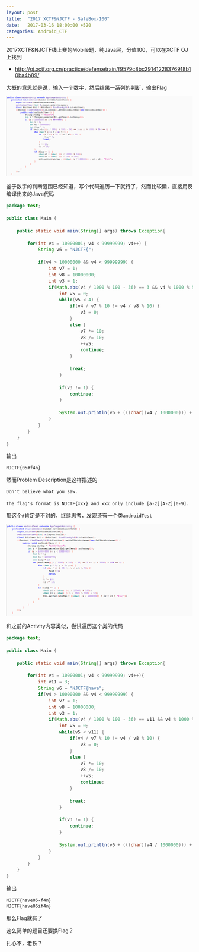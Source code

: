 ```yaml
---
layout: post
title:  "2017 XCTF&NJCTF - SafeBox-100"
date:   2017-03-16 18:00:00 +520
categories: Android_CTF
---
```


2017XCTF&NJCTF线上赛的Mobile题，纯Java层，分值100，可以在XCTF OJ上找到
- http://oj.xctf.org.cn/practice/defensetrain/f9579c8bc29141228376918b10ba4b89/

大概的意思就是说，输入一个数字，然后结果一系列的判断，输出Flag

![IMAGE](/assets/resources/E47428AC325548EC232774475AFE13C2.png)

鉴于数字的判断范围已经知道，写个代码遍历一下就行了，然而比较懒，直接用反编译出来的Java代码
```java
package test;

public class Main {
	
	public static void main(String[] args) throws Exception{
		
        for(int v4 = 10000001; v4 < 99999999; v4++) {
        	String v6 = "NJCTF{";
            
            if(v4 > 10000000 && v4 < 99999999) {
                int v7 = 1;
                int v8 = 10000000;
                int v3 = 1;
                if(Math.abs(v4 / 1000 % 100 - 36) == 3 && v4 % 1000 % 584 == 0) {
                    int v5 = 0;
                    while(v5 < 4) {
                        if(v4 / v7 % 10 != v4 / v8 % 10) {
                            v3 = 0;
                        }
                        else {
                            v7 *= 10;
                            v8 /= 10;
                            ++v5;
                            continue;
                        }

                        break;
                    }

                    if(v3 != 1) {
                        continue;
                    }

                    System.out.println(v6 + (((char)(v4 / 1000000))) + (((char)(v4 / 10000 % 100))) + (((char)(v4 / 100 % 100))) + "f4n}");
                }
            }
        }
	}
}
```

输出
```
NJCTF{05#f4n}
```

然而Problem Description是这样描述的
```
Don't believe what you saw.

The flag's format is NJCTF{xxx} and xxx only include [a-z][A-Z][0-9].
```

那这个`#`肯定是不对的，继续思考，发现还有一个类`androidTest`

![IMAGE](/assets/resources/659BA49F5149DEAB5F9EEC6E17D8C8E0.png)

和之前的Activity内容类似，尝试遍历这个类的代码
```java
package test;

public class Main {
	
	public static void main(String[] args) throws Exception{
		
        for(int v4 = 10000001; v4 < 99999999; v4++){
        	int v11 = 3;
            String v6 = "NJCTF{have";
            if(v4 > 10000000 && v4 < 99999999) {
                int v7 = 1;
                int v8 = 10000000;
                int v3 = 1;
                if(Math.abs(v4 / 1000 % 100 - 36) == v11 && v4 % 1000 % 584 == 0) {
                    int v5 = 0;
                    while(v5 < v11) {
                        if(v4 / v7 % 10 != v4 / v8 % 10) {
                            v3 = 0;
                        }
                        else {
                            v7 *= 10;
                            v8 /= 10;
                            ++v5;
                            continue;
                        }

                        break;
                    }

                    if(v3 != 1) {
                        continue;
                    }

                    System.out.println(v6 + (((char)(v4 / 1000000))) + (((char)(v4 / 10000 % 100))) + (((char)(v4 / 100 % 100 + 10))) + "f4n}");
                }
            }
        }
	}
}
```

输出
```
NJCTF{have05-f4n}
NJCTF{have05if4n}
```

那么Flag就有了

这么简单的题目还要换Flag？

扎心不，老铁？